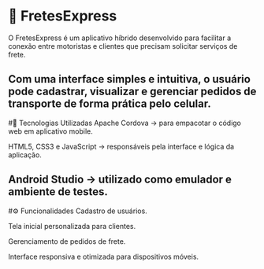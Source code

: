 # 🚚 FretesExpress

O FretesExpress é um aplicativo híbrido desenvolvido para facilitar a conexão entre motoristas e clientes que precisam solicitar serviços de frete.

Com uma interface simples e intuitiva, o usuário pode cadastrar, visualizar e gerenciar pedidos de transporte de forma prática pelo celular.
---
#📱 Tecnologias Utilizadas
Apache Cordova → para empacotar o código web em aplicativo mobile.

HTML5, CSS3 e JavaScript → responsáveis pela interface e lógica da aplicação.

Android Studio → utilizado como emulador e ambiente de testes.
---
#⚙️ Funcionalidades
Cadastro de usuários.

Tela inicial personalizada para clientes.

Gerenciamento de pedidos de frete.

Interface responsiva e otimizada para dispositivos móveis.
